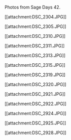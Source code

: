 Photos from Sage Days 42.

[[attachment:DSC_2304.JPG]]

[[attachment:DSC_2305.JPG]]

[[attachment:DSC_2310.JPG]]

[[attachment:DSC_2311.JPG]]

[[attachment:DSC_2313.JPG]]

[[attachment:DSC_2315.JPG]]

[[attachment:DSC_2319.JPG]]

[[attachment:DSC_2320.JPG]]

[[attachment:DSC_2921.JPG]]

[[attachment:DSC_2922.JPG]]

[[attachment:DSC_2924.JPG]]

[[attachment:DSC_2925.JPG]]

[[attachment:DSC_2928.JPG]]
